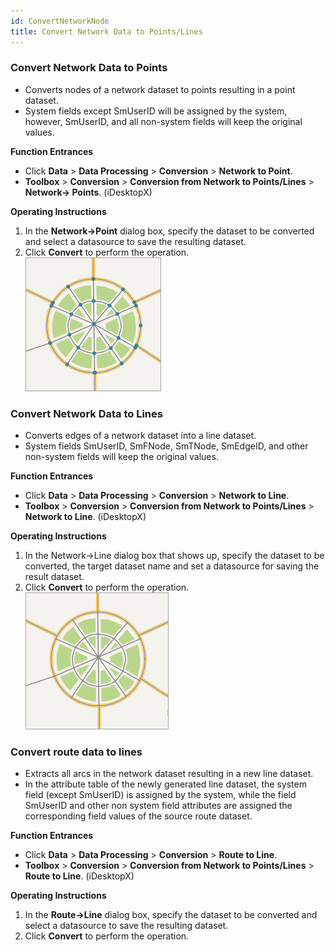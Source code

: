 ```yaml
---
id: ConvertNetworkNode
title: Convert Network Data to Points/Lines
---
```

### Convert Network Data to Points

* Converts nodes of a network dataset to points resulting in a point dataset.
* System fields except SmUserID will be assigned by the system, however, SmUserID, and all non-system fields will keep the original values.

**Function Entrances**

* Click **Data** > **Data Processing** > **Conversion** > **Network to Point**.
* **Toolbox** > **Conversion** > **Conversion from Network to Points/Lines** > **Network-> Points**. (iDesktopX) 

**Operating Instructions**

1. In the **Network->Point** dialog box, specify the dataset to be converted and select a datasource to save the resulting dataset.
2. Click **Convert** to perform the operation.<br/>
![](img/Netlinesource.png) 

### Convert Network Data to Lines

* Converts edges of a network dataset into a line dataset.
* System fields SmUserID, SmFNode, SmTNode, SmEdgeID, and other non-system fields will keep the original values.

**Function Entrances**

* Click **Data** > **Data Processing** > **Conversion** > **Network to Line**.
* **Toolbox** > **Conversion** > **Conversion from Network to Points/Lines** > **Network to Line**. (iDesktopX) 

**Operating Instructions**

1. In the Network->Line dialog box that shows up, specify the dataset to be converted, the target dataset name and set a datasource for saving the result dataset.
2. Click **Convert** to perform the operation.<br/>
![](img/NetToLine.png)

### Convert route data to lines

* Extracts all arcs in the network dataset resulting in a new line dataset.
* In the attribute table of the newly generated line dataset, the system field (except SmUserID) is assigned by the system, while the field SmUserID and other non system field attributes are assigned the corresponding field values of the source route dataset.

**Function Entrances**

* Click **Data** > **Data Processing** > **Conversion** > **Route to Line**.
* **Toolbox** > **Conversion** > **Conversion from Network to Points/Lines** > **Route to Line**. (iDesktopX) 

**Operating Instructions**

1. In the **Route->Line** dialog box, specify the dataset to be converted and select a datasource to save the resulting dataset.
2. Click **Convert** to perform the operation.


